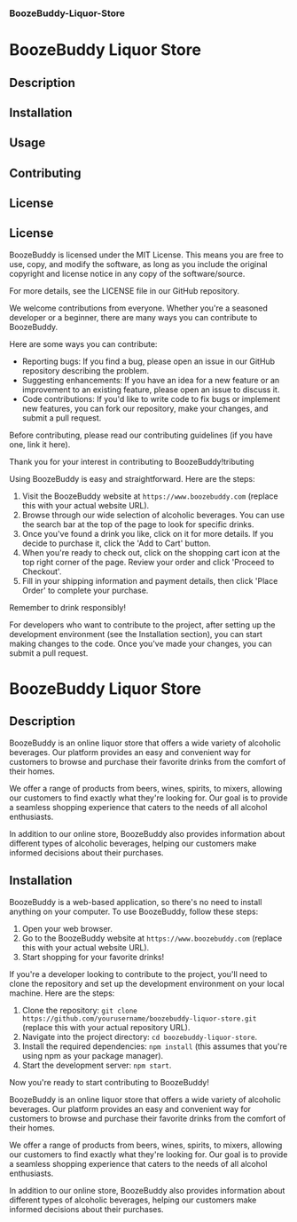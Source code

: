 ### BoozeBuddy-Liquor-Store
# BoozeBuddy Liquor Store
## Description
## Installation
## Usage
## Contributing
## License
## License

BoozeBuddy is licensed under the MIT License. This means you are free to use, copy, and modify the software, as long as you include the original copyright and license notice in any copy of the software/source.

For more details, see the LICENSE file in our GitHub repository.

We welcome contributions from everyone. Whether you're a seasoned developer or a beginner, there are many ways you can contribute to BoozeBuddy.

Here are some ways you can contribute:

- Reporting bugs: If you find a bug, please open an issue in our GitHub repository describing the problem.
- Suggesting enhancements: If you have an idea for a new feature or an improvement to an existing feature, please open an issue to discuss it.
- Code contributions: If you'd like to write code to fix bugs or implement new features, you can fork our repository, make your changes, and submit a pull request.

Before contributing, please read our contributing guidelines (if you have one, link it here).

Thank you for your interest in contributing to BoozeBuddy!tributing


Using BoozeBuddy is easy and straightforward. Here are the steps:

1. Visit the BoozeBuddy website at `https://www.boozebuddy.com` (replace this with your actual website URL).
2. Browse through our wide selection of alcoholic beverages. You can use the search bar at the top of the page to look for specific drinks.
3. Once you've found a drink you like, click on it for more details. If you decide to purchase it, click the 'Add to Cart' button.
4. When you're ready to check out, click on the shopping cart icon at the top right corner of the page. Review your order and click 'Proceed to Checkout'.
5. Fill in your shipping information and payment details, then click 'Place Order' to complete your purchase.

Remember to drink responsibly!

For developers who want to contribute to the project, after setting up the development environment (see the Installation section), you can start making changes to the code. Once you've made your changes, you can submit a pull request.
# BoozeBuddy Liquor Store

## Description

BoozeBuddy is an online liquor store that offers a wide variety of alcoholic beverages. Our platform provides an easy and convenient way for customers to browse and purchase their favorite drinks from the comfort of their homes. 

We offer a range of products from beers, wines, spirits, to mixers, allowing our customers to find exactly what they're looking for. Our goal is to provide a seamless shopping experience that caters to the needs of all alcohol enthusiasts.

In addition to our online store, BoozeBuddy also provides information about different types of alcoholic beverages, helping our customers make informed decisions about their purchases.
## Installation

BoozeBuddy is a web-based application, so there's no need to install anything on your computer. To use BoozeBuddy, follow these steps:

1. Open your web browser.
2. Go to the BoozeBuddy website at `https://www.boozebuddy.com` (replace this with your actual website URL).
3. Start shopping for your favorite drinks!

If you're a developer looking to contribute to the project, you'll need to clone the repository and set up the development environment on your local machine. Here are the steps:

1. Clone the repository: `git clone https://github.com/yourusername/boozebuddy-liquor-store.git` (replace this with your actual repository URL).
2. Navigate into the project directory: `cd boozebuddy-liquor-store`.
3. Install the required dependencies: `npm install` (this assumes that you're using npm as your package manager).
4. Start the development server: `npm start`.

Now you're ready to start contributing to BoozeBuddy!

BoozeBuddy is an online liquor store that offers a wide variety of alcoholic beverages. Our platform provides an easy and convenient way for customers to browse and purchase their favorite drinks from the comfort of their homes.

We offer a range of products from beers, wines, spirits, to mixers, allowing our customers to find exactly what they're looking for. Our goal is to provide a seamless shopping experience that caters to the needs of all alcohol enthusiasts.

In addition to our online store, BoozeBuddy also provides information about different types of alcoholic beverages, helping our customers make informed decisions about their purchases.
